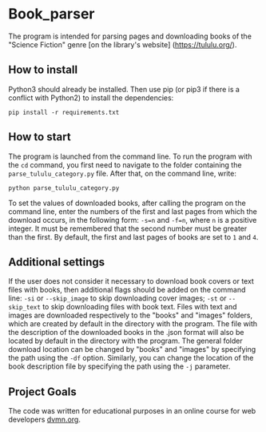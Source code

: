 # Book_parser

The program is intended for parsing pages and downloading books of the "Science Fiction" genre [on the library's website] (https://tululu.org/).

## How to install

Python3 should already be installed.
Then use pip (or pip3 if there is a conflict with Python2) to install the dependencies:
```
pip install -r requirements.txt
```


## How to start

The program is launched from the command line. To run the program with the `cd` command, you first need to navigate to the folder containing the `parse_tululu_category.py` file.
After that, on the command line, write:
```
python parse_tululu_category.py
```
To set the values of downloaded books, after calling the program on the command line, enter the numbers of the first and last pages from which the download occurs, in the following form:
`-s=n` and `-f=n`, where `n` is a positive integer. It must be remembered that the second number must be greater than the first.
By default, the first and last pages of books are set to `1` and `4`.

## Additional settings
If the user does not consider it necessary to download book covers or text files with books, then additional flags should be added on the command line:
`-si` or `--skip_image` to skip downloading cover images;
`-st` or `--skip_text` to skip downloading files with book text.
Files with text and images are downloaded respectively to the "books" and "images" folders, which are created by default in the directory with the program. The file with the description of the downloaded books in the .json format will also be located by default in the directory with the program.
The general folder download location can be changed by "books" and "images" by specifying the path using the `-df` option.
Similarly, you can change the location of the book description file by specifying the path using the `-j` parameter.


## Project Goals

The code was written for educational purposes in an online course for web developers [dvmn.org](https://dvmn.org/).

